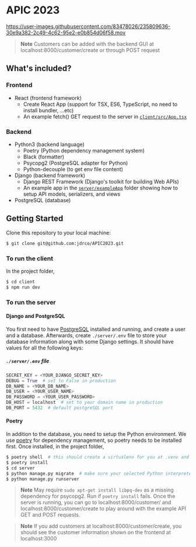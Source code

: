 # APIC 2023

https://user-images.githubusercontent.com/83478026/235809636-30e9a382-2c49-4c62-95e2-e0b854d06f58.mov

> **Note**
> Customers can be added with the backend GUI at localhost:8000/customer/create or through POST request

## What's included?

### Frontend

- React (frontend framework)
  - Create React App (support for TSX, ES6, TypeScript, no need to install bundler, ...etc)
  - An example fetch() GET request to the server in [`client/src/App.tsx`](https://github.com/kevinshen56714/create-react-django-app/blob/bb16565cff0d6d1d41a3d3f487f745b08d0a34f6/client/src/App.tsx#L11)

### Backend

- Python3 (backend language)
  - Poetry (Python dependency management system)
  - Black (formatter)
  - Psycopg2 (PostgreSQL adapter for Python)
  - Python-decouple (to get env file content)
- Django (backend framework)
  - Django REST Framework (Django's toolkit for building Web APIs)
  - An example app in the [`server/exampleApp`](https://github.com/kevinshen56714/create-react-django-app/tree/main/server/exampleApp) folder showing how to setup API models, serializers, and views
- PostgreSQL (database)

## Getting Started

Clone this repository to your local machine:

```bash
$ git clone git@github.com:jdrco/APIC2023.git
```

### To run the client

In the project folder,

```bash
$ cd client
$ npm run dev
```

### To run the server

#### Django and PostgreSQL

You first need to have [PostgreSQL](https://www.postgresql.org/download/) installed and running, and create a user and a database. Afterwards, create `./server/.env` file to store your database information along with some Django settings. It should have values for all the following keys:

##### `./server/.env` file

```python
SECRET_KEY = <YOUR_DJANGO_SECRET_KEY>
DEBUG = True  # set to False in production
DB_NAME = <YOUR_DB_NAME>
DB_USER = <YOUR_USER_NAME>
DB_PASSWORD = <YOUR_USER_PASSWORD>
DB_HOST = localhost  # set to your domain name in production
DB_PORT = 5432  # default postgreSQL port
```

#### Poetry

In addition to the database, you need to setup the Python environment. We use [poetry](https://python-poetry.org/docs/#installation) for dependency management, so poetry needs to be installed first. Once installed, in the project folder,

```bash
$ poetry shell  # this should create a virtualenv for you at .venv and start using it
$ poetry install
$ cd server
$ python manage.py migrate  # make sure your selected Python interpreter is the one in .venv
$ python manage.py runserver
```
> **Note**
> May require `sudo apt-get install libpq-dev` as a missing dependency for psycopg2. Run if `poetry install` fails.
> Once the server is running, you can go to localhost:8000/customer/ and localhost:8000/customer/create to play around with the example API GET and POST requests.

> **Note**
> If you add customers at localhost:8000/customer/create, you should see the customer information shown on the frontend at localhost:3000
